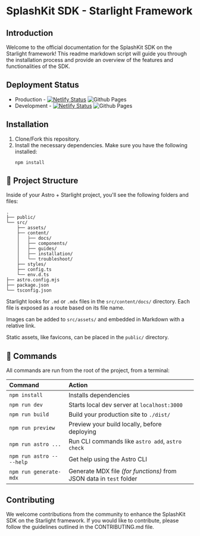 # SplashKit SDK - Starlight Framework

## Introduction
Welcome to the official documentation for the SplashKit SDK on the Starlight framework! This readme markdown script will guide you through the installation process and provide an overview of the features and functionalities of the SDK.
## Deployment Status
- Production -   [![Netlify Status](https://api.netlify.com/api/v1/badges/29627b16-8f40-4b42-8ae8-1912895f5305/deploy-status?branch=master)](https://app.netlify.com/sites/splashkit/deploys) ![Github Pages](https://github.com/splashkit/splashkit.io-starlight/actions/workflows/astro.yml/badge.svg?branch=master)
- Development - [![Netlify Status](https://api.netlify.com/api/v1/badges/29627b16-8f40-4b42-8ae8-1912895f5305/deploy-status?branch=development)](https://app.netlify.com/sites/splashkit/deploys) ![Github Pages](https://github.com/splashkit/splashkit.io-starlight/actions/workflows/astro.yml/badge.svg?branch=production)

## Installation
1. Clone/Fork this repository.
1. Install the necessary dependencies. Make sure you have the following installed:
    ```
    npm install
    ```
## 🚀 Project Structure

Inside of your Astro + Starlight project, you'll see the following folders and files:

```
.
├── public/
└── src/
    ├── assets/
    ├── content/
    │   ├── docs/
    │   ├── components/
    │   ├── guides/
    │   ├── installation/
    │   └── troubleshoot/
    ├── styles/
    ├── config.ts
    └── env.d.ts
├── astro.config.mjs
├── package.json
└── tsconfig.json
```

Starlight looks for `.md` or `.mdx` files in the `src/content/docs/` directory. Each file is exposed as a route based on its file name.

Images can be added to `src/assets/` and embedded in Markdown with a relative link.

Static assets, like favicons, can be placed in the `public/` directory.

## 🧞 Commands

All commands are run from the root of the project, from a terminal:

| Command                   | Action                                           |
| :------------------------ | :----------------------------------------------- |
| `npm install`             | Installs dependencies                            |
| `npm run dev`             | Starts local dev server at `localhost:3000`      |
| `npm run build`           | Build your production site to `./dist/`          |
| `npm run preview`         | Preview your build locally, before deploying     |
| `npm run astro ...`       | Run CLI commands like `astro add`, `astro check` |
| `npm run astro -- --help` | Get help using the Astro CLI                     |
| `npm run generate-mdx`             | Generate MDX file *(for functions)* from JSON data in `test` folder                   |

## Contributing
We welcome contributions from the community to enhance the SplashKit SDK on the Starlight framework. If you would like to contribute, please follow the guidelines outlined in the CONTRIBUTING.md file.

